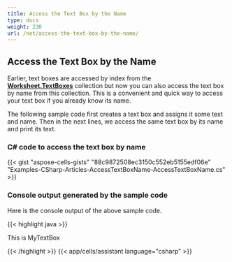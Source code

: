 ```yaml
---
title: Access the Text Box by the Name
type: docs
weight: 230
url: /net/access-the-text-box-by-the-name/
---
```


## Access the Text Box by the Name

Earlier, text boxes are accessed by index from the [**Worksheet.TextBoxes**](https://reference.aspose.com/cells/net/aspose.cells/worksheet/properties/textboxes) collection but now you can also access the text box by name from this collection. This is a convenient and quick way to access your text box if you already know its name.

The following sample code first creates a text box and assigns it some text and name. Then in the next lines, we access the same text box by its name and print its text.

### C# code to access the text box by name

{{< gist "aspose-cells-gists" "88c9872508ec3150c552eb5155edf06e" "Examples-CSharp-Articles-AccessTextBoxName-AccessTextBoxName.cs" >}}

### Console output generated by the sample code

Here is the console output of the above sample code.

{{< highlight java >}}

This is MyTextBox

{{< /highlight >}}
{{< app/cells/assistant language="csharp" >}}